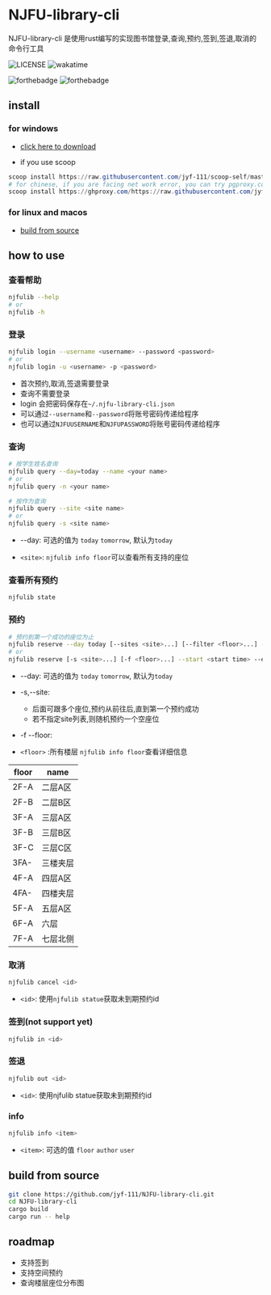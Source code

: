 # NJFU-library-cli

NJFU-library-cli 是使用rust编写的实现图书馆登录,查询,预约,签到,签退,取消的命令行工具

![LICENSE](https://img.shields.io/badge/LICENSE-MIT-yellow)
![wakatime](https://wakatime.com/badge/user/cfee0eb2-658b-4917-a1ed-9801e76b961f/project/896c2bad-d07b-4cfd-bf71-35a4cb5d13dc.svg)

![forthebadge](https://forthebadge.com/images/badges/made-with-rust.svg)
![forthebadge](https://forthebadge.com/images/badges/built-with-love.svg)

## install

### for windows

- [click here to download](https://github.com/jyf-111/NJFU-library-cli/releases/)

- if you use scoop

```powershell
scoop install https://raw.githubusercontent.com/jyf-111/scoop-self/master/bucket/njfulib.json
# for chinese, if you are facing net work error, you can try pgproxy.com
scoop install https://ghproxy.com/https://raw.githubusercontent.com/jyf-111/scoop-self/master/bucket/njfulib.json
```

### for linux and macos

- [build from source](#build-from-source)

## how to use

### 查看帮助

```bash
njfulib --help
# or
njfulib -h
```

### 登录

```bash
njfulib login --username <username> --password <password>
# or
njfulib login -u <username> -p <password>
```

- 首次预约,取消,签退需要登录
- 查询不需要登录
- login 会把密码保存在`~/.njfu-library-cli.json`
- 可以通过`--username`和`--password`将账号密码传递给程序
- 也可以通过`NJFUUSERNAME`和`NJFUPASSWORD`将账号密码传递给程序

### 查询

```bash
# 按学生姓名查询
njfulib query --day=today --name <your name>
# or
njfulib query -n <your name>

# 按作为查询
njfulib query --site <site name>
# or
njfulib query -s <site name>
```

- --day:
可选的值为 `today` `tomorrow`, 默认为`today`

- `<site>`:
`njfulib info floor`可以查看所有支持的座位

### 查看所有预约

```bash
njfulib state
```

### 预约

```bash
# 预约到第一个成功的座位为止
njfulib reserve --day today [--sites <site>...] [--filter <floor>...] --start <start time> --end <end time>
# or
njfulib reserve [-s <site>...] [-f <floor>...] --start <start time> --end <end time> # --start --end 不可缩写
```

- --day:
可选的值为 `today` `tomorrow`, 默认为`today`

- -s,--site:
  - 后面可跟多个座位,预约从前往后,直到第一个预约成功
  - 若不指定site列表,则随机预约一个空座位

- -f --floor:

- `<floor>` :所有楼层
`njfulib info floor`查看详细信息

|floor|   name  |
| --- |   ---   |
|2F-A | 二层A区 |
|2F-B | 二层B区 |
|3F-A | 三层A区 |
|3F-B | 三层B区 |
|3F-C | 三层C区 |
|3FA- | 三楼夹层|
|4F-A | 四层A区 |
|4FA- | 四楼夹层|
|5F-A | 五层A区 |
|6F-A | 六层    |
|7F-A | 七层北侧|


### 取消

```bash
njfulib cancel <id>

```

- `<id>`: 使用`njfulib statue`获取未到期预约id

### 签到(not support yet)

```bash
njfulib in <id>
```

### 签退

```bash
njfulib out <id>
```

- `<id>`: 使用njfulib statue获取未到期预约id

### info

```bash
njfulib info <item>
```

- `<item>`: 可选的值 `floor` `author` `user`

## build from source

```bash
git clone https://github.com/jyf-111/NJFU-library-cli.git
cd NJFU-library-cli
cargo build
cargo run -- help
```

## roadmap

- 支持签到
- 支持空间预约
- 查询楼层座位分布图
